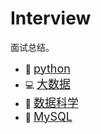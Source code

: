 # Interview
面试总结。
    

- :apple: [<font size=+1>python</font>](./Chapter-1)
- :computer: [<font size=+1>大数据</font>](./Chapter-2)
- :couple: [<font size=+1>数据科学</font>](./Chapter-3)
- :floppy_disk: [<font size=+1>MySQL</font>](./Chapter-5)
